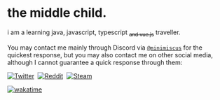 # the middle child.

i am a learning java, javascript, typescript <sub>~~and vue.js~~</sub> traveller.

 You may contact me mainly through Discord via [`@minimiscus`](https://discord.com/users/369216718137982988) for the quickest response, but you may also contact me on other social media, although I cannot guarantee a quick response through them:

<a href="https://twitter.com/minimiscus"><img alt="Twitter" src="https://img.shields.io/badge/Twitter-1DA1F2?style=for-the-badge&logo=x&logoColor=white"></a>&nbsp;
<a href="https://reddit.com/u/minimiscus"><img alt="Reddit" src="https://img.shields.io/badge/Reddit-FF5700?style=for-the-badge&logo=reddit&logoColor=white"></a>&nbsp;
<a href="https://steamcommunity.com/id/minimiscus/"><img alt="Steam" src="https://img.shields.io/badge/Steam-2A475E?style=for-the-badge&logo=steam&logoColor=white"></a>&nbsp;

[![wakatime](https://wakatime.com/badge/user/018d5275-65ff-41d6-93b3-e1b2bff2be78.svg?style=for-the-badge)](https://wakatime.com/@018d5275-65ff-41d6-93b3-e1b2bff2be78)

<!--
**minimiscus/minimiscus** is a ✨ _special_ ✨ repository because its `README.md` (this file) appears on your GitHub profile.

Here are some ideas to get you started:

- 🔭 I’m currently working on ...
- 🌱 I’m currently learning ...
- 👯 I’m looking to collaborate on ...
- 🤔 I’m looking for help with ...
- 💬 Ask me about ...
- 📫 How to reach me: ...
- 😄 Pronouns: ...
- ⚡ Fun fact: ...
-->


